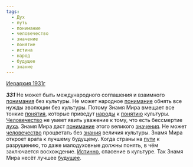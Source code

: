 ```yaml
---
tags:
  - Дух
  - путь
  - понимание
  - человечество
  - значение
  - понятие
  - истина
  - народ
  - будущее
  - знание
---
```


[Иерархия 1931г](https://127.0.0.1:4002/agni/1931)

___331___
Не может быть международного соглашения и взаимного [понимания](../../../tags/#[понимание](../../../tags/#понимание)) без культуры. Не может народное [понимание](../../../tags/#понимание) обнять все нужды эволюции без культуры. Потому Знамя Мира вмещает все тонкие [понятия](../../../tags/#понятие), которые приведут [народы](../../../tags/#народ) к [понятию](../../../tags/#понятие) культуры. [Человечество](../../../tags/#[человечество](../../../tags/#человечество)) не умеет явить уважение к тому, что есть бессмертие [духа](../../../tags/#Дух). Знамя Мира даст [понимание](../../../tags/#понимание) этого великого [значения](../../../tags/#значение). Не может [человечество](../../../tags/#человечество) процветать без [знания](../../../tags/#знание) величия культуры. Знамя Мира откроет врата к лучшему будущему. Когда страны на [пути](../../../tags/#путь) к разрушению, то даже малодуховные должны понять, в чём заключается восхождение. [Истинно](../../../tags/#истина), спасение в культуре. Так Знамя Мира несёт лучшее [будущее](../../../tags/#будущее).   

